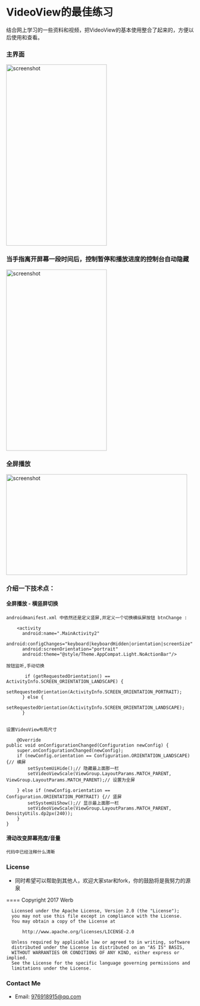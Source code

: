 # VideoView的最佳练习
结合网上学习的一些资料和视频，把VideoView的基本使用整合了起来的，方便以后使用和查看。

### 主界面

<img src="/IMoocProject/screen/test_01.png" alt="screenshot" width="270" height="486" />

### 当手指离开屏幕一段时间后，控制暂停和播放进度的控制台自动隐藏
<img src="/IMoocProject/screen/test_02.png" alt="screenshot" width="270" height="486" />

### 全屏播放
<img src="/IMoocProject/screen/test_03.png" alt="screenshot" width="486" height="270" />

### 介绍一下技术点：
#### 全屏播放 - 横竖屏切换
	androidmanifest.xml 中依然还是定义竖屏,并定义一个切换横纵屏按钮 btnChange :

		<activity
		  android:name=".MainActivity2"
		  android:configChanges="keyboard|keyboardHidden|orientation|screenSize"
		  android:screenOrientation="portrait"
		  android:theme="@style/Theme.AppCompat.Light.NoActionBar"/>

	按钮监听,手动切换

		   if (getRequestedOrientation() == ActivityInfo.SCREEN_ORIENTATION_LANDSCAPE) {
		      setRequestedOrientation(ActivityInfo.SCREEN_ORIENTATION_PORTRAIT);
		  } else {
		      setRequestedOrientation(ActivityInfo.SCREEN_ORIENTATION_LANDSCAPE);
		  }


	设置VideoView布局尺寸

		@Override
    public void onConfigurationChanged(Configuration newConfig) {
        super.onConfigurationChanged(newConfig);
        if (newConfig.orientation == Configuration.ORIENTATION_LANDSCAPE) {// 横屏
            setSystemUiHide();// 隐藏最上面那一栏
            setVideoViewScale(ViewGroup.LayoutParams.MATCH_PARENT, ViewGroup.LayoutParams.MATCH_PARENT);// 设置为全屏

        } else if (newConfig.orientation == Configuration.ORIENTATION_PORTRAIT) {// 竖屏
            setSystemUiShow();// 显示最上面那一栏
            setVideoViewScale(ViewGroup.LayoutParams.MATCH_PARENT, DensityUtils.dp2px(240));
        }
    }
#### 滑动改变屏幕亮度/音量
    代码中已经注释什么清晰


### License
* 同时希望可以帮助到其他人，欢迎大家star和fork，你的鼓励将是我努力的源泉

====
      Copyright 2017 Werb

      Licensed under the Apache License, Version 2.0 (the "License");
      you may not use this file except in compliance with the License.
      You may obtain a copy of the License at

          http://www.apache.org/licenses/LICENSE-2.0

      Unless required by applicable law or agreed to in writing, software
      distributed under the License is distributed on an "AS IS" BASIS,
      WITHOUT WARRANTIES OR CONDITIONS OF ANY KIND, either express or implied.
      See the License for the specific language governing permissions and
      limitations under the License.

### Contact Me
* Email: 976918915@qq.com
